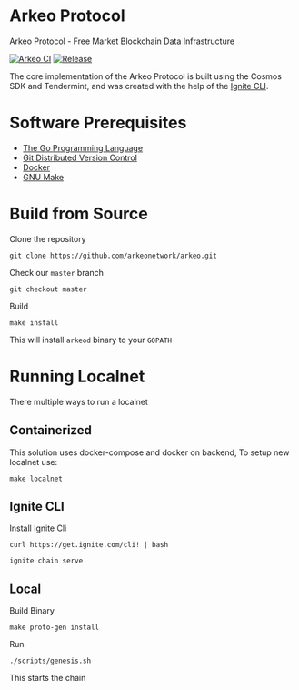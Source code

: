 # Arkeo Protocol

Arkeo Protocol - Free Market Blockchain Data Infrastructure

[![Arkeo CI](https://github.com/arkeonetwork/arkeo/actions/workflows/ci.yml/badge.svg)](https://github.com/arkeonetwork/arkeo/actions/workflows/ci.yml)
[![Release](https://github.com/arkeonetwork/arkeo/actions/workflows/release.yml/badge.svg)](https://github.com/arkeonetwork/arkeo/actions/workflows/release.yml)


The core implementation of the Arkeo Protocol is built using the Cosmos SDK and Tendermint, and was created with the help of the [Ignite CLI](https://ignite.com/cli).


# Software Prerequisites

- [The Go Programming Language](https://go.dev)
- [Git Distributed Version Control](https://git-scm.com)
- [Docker](https://www.docker.com)
- [GNU Make](https://www.gnu.org/software/make)


# Build from Source

Clone the repository 

```shell
git clone https://github.com/arkeonetwork/arkeo.git
```

Check our `master` branch 

```shell
git checkout master
```

Build 

```shell
make install
```

This will install `arkeod` binary to your `GOPATH`

# Running Localnet

There multiple ways to run a localnet

## Containerized

This solution uses docker-compose and docker on backend, To setup new localnet use:
```shell
make localnet
```

## Ignite CLI 

Install Ignite Cli 
```shell
curl https://get.ignite.com/cli! | bash
```

```shell
ignite chain serve
```

## Local

Build Binary 

```shell
make proto-gen install 
```

Run 
```shell
./scripts/genesis.sh
```
This starts the chain 